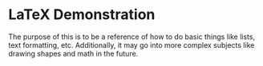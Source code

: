 # LaTeX Demonstration

The purpose of this is to be a reference of how to do basic things like lists, text formatting, etc.
Additionally, it may go into more complex subjects like drawing shapes and math in the future.
